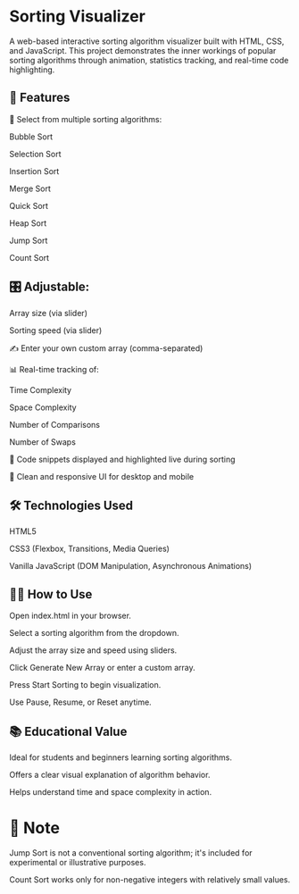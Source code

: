 # Sorting Visualizer
A web-based interactive sorting algorithm visualizer built with HTML, CSS, and JavaScript. This project demonstrates the inner workings of popular sorting algorithms through animation, statistics tracking, and real-time code highlighting.

## 🚀 Features
🔘 Select from multiple sorting algorithms:

Bubble Sort

Selection Sort

Insertion Sort

Merge Sort

Quick Sort

Heap Sort

Jump Sort

Count Sort

## 🎛 Adjustable:

Array size (via slider)

Sorting speed (via slider)

✍️ Enter your own custom array (comma-separated)

📊 Real-time tracking of:

Time Complexity

Space Complexity

Number of Comparisons

Number of Swaps

🧾 Code snippets displayed and highlighted live during sorting

🎨 Clean and responsive UI for desktop and mobile

## 🛠 Technologies Used
HTML5

CSS3 (Flexbox, Transitions, Media Queries)

Vanilla JavaScript (DOM Manipulation, Asynchronous Animations)

## 🧑‍💻 How to Use
Open index.html in your browser.

Select a sorting algorithm from the dropdown.

Adjust the array size and speed using sliders.

Click Generate New Array or enter a custom array.

Press Start Sorting to begin visualization.

Use Pause, Resume, or Reset anytime.

## 📚 Educational Value
Ideal for students and beginners learning sorting algorithms.

Offers a clear visual explanation of algorithm behavior.

Helps understand time and space complexity in action.

# 📌 Note
Jump Sort is not a conventional sorting algorithm; it's included for experimental or illustrative purposes.

Count Sort works only for non-negative integers with relatively small values.

